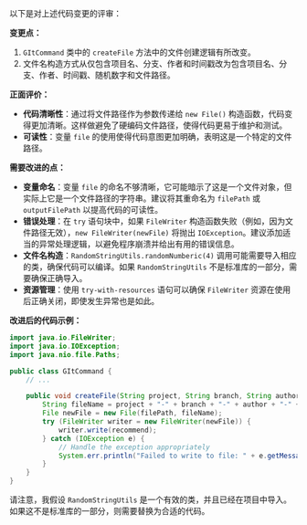 以下是对上述代码变更的评审：

**变更点：**
1. `GItCommand` 类中的 `createFile` 方法中的文件创建逻辑有所改变。
2. 文件名构造方式从仅包含项目名、分支、作者和时间戳改为包含项目名、分支、作者、时间戳、随机数字和文件路径。

**正面评价：**
- **代码清晰性**：通过将文件路径作为参数传递给 `new File()` 构造函数，代码变得更加清晰。这样做避免了硬编码文件路径，使得代码更易于维护和测试。
- **可读性**：变量 `file` 的使用使得代码意图更加明确，表明这是一个特定的文件路径。

**需要改进的点：**
- **变量命名**：变量 `file` 的命名不够清晰，它可能暗示了这是一个文件对象，但实际上它是一个文件路径的字符串。建议将其重命名为 `filePath` 或 `outputFilePath` 以提高代码的可读性。
- **错误处理**：在 `try` 语句块中，如果 `FileWriter` 构造函数失败（例如，因为文件路径无效），`new FileWriter(newFile)` 将抛出 `IOException`。建议添加适当的异常处理逻辑，以避免程序崩溃并给出有用的错误信息。
- **文件名构造**：`RandomStringUtils.randomNumberic(4)` 调用可能需要导入相应的类，确保代码可以编译。如果 `RandomStringUtils` 不是标准库的一部分，需要确保正确导入。
- **资源管理**：使用 `try-with-resources` 语句可以确保 `FileWriter` 资源在使用后正确关闭，即使发生异常也是如此。

**改进后的代码示例：**

```java
import java.io.FileWriter;
import java.io.IOException;
import java.nio.file.Paths;

public class GItCommand {
    // ...

    public void createFile(String project, String branch, String author, String recommend, String filePath) {
        String fileName = project + "-" + branch + "-" + author + "-" + System.currentTimeMillis() + "-" + RandomStringUtils.randomNumeric(4) + ".md";
        File newFile = new File(filePath, fileName);
        try (FileWriter writer = new FileWriter(newFile)) {
            writer.write(recommend);
        } catch (IOException e) {
            // Handle the exception appropriately
            System.err.println("Failed to write to file: " + e.getMessage());
        }
    }
}
```

请注意，我假设 `RandomStringUtils` 是一个有效的类，并且已经在项目中导入。如果这不是标准库的一部分，则需要替换为合适的代码。